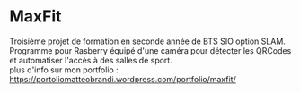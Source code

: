 # MaxFit
Troisième projet de formation en seconde année de BTS SIO option SLAM.</br>
Programme pour Rasberry équipé d'une caméra pour détecter les QRCodes et automatiser l'accès à des salles de sport.</br>
plus d'info sur mon portfolio : https://portoliomatteobrandi.wordpress.com/portfolio/maxfit/

